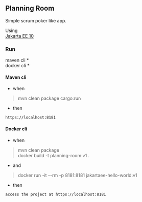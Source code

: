 ## Planning Room

Simple scrum poker like app.

Using \
[Jakarta EE 10](https://jakarta.ee/release/10)

### Run

maven cli * \
docker cli *

#### Maven cli

- when

> mvn clean package cargo:run

- then 

```
https://localhost:8181
```

#### Docker cli 

- when

> mvn clean package \
> docker build -t planning-room:v1 .


- and

> docker run -it --rm -p 8181:8181 jakartaee-hello-world:v1

- then 

```
access the project at https://localhost:8181
```
